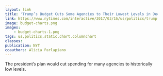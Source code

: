 ```yaml
---
layout: link
title: 'Trump’s Budget Cuts Some Agencies to Their Lowest Levels in Decades'
link: https://www.nytimes.com/interactive/2017/03/16/us/politics/trump-budget-cuts.html
image: budget-charts.png
images:
    - budget-charts-1.png
tags: us,politics,static,chart,columnchart
classes:
publication: NYT
coauthors: Alicia Parlapiano
---
```


The president’s plan would cut spending for many agencies to historically low levels.
